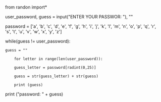from randon import*

user_password, guess = input("ENTER YOUR PASSWOR: "), ""

password = ['a', 'b', 'c', 'd', 'e', 'f', 'g', 'h', 'i', 'j', 'k', 'l', 'm', 'n', 'o', 'p', 'q', 'r', 's', 't', 'u', 'v', 'w', 'x', 'y', 'z']

while(guess != user_password):

	guess = "" 

		for letter in range(len(user_password)):

		guess_letter = password[radint(0,25)]

		guess = str(guess_letter) + str(guess)

		print (guess)

		

print ("password: " + guess)

